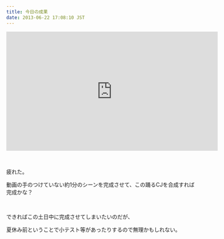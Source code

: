 ```yaml
---
title: 今日の成果
date: 2013-06-22 17:08:10 JST
---
```

<div class="video-container"><iframe width="560" height="315" src="http://www.youtube.com/embed/MX7J0doT1us?rel=0" frameborder="0" allowfullscreen></iframe></div>
<p>&nbsp;</p>
<p>疲れた。</p>
<p>動画の手のつけていない約1分のシーンを完成させて、この踊るCJを合成すれば完成かな？</p>
<p>&nbsp;</p>
<p>できればこの土日中に完成させてしまいたいのだが、</p>
<p>夏休み前ということで小テスト等があったりするので無理かもしれない。</p>
